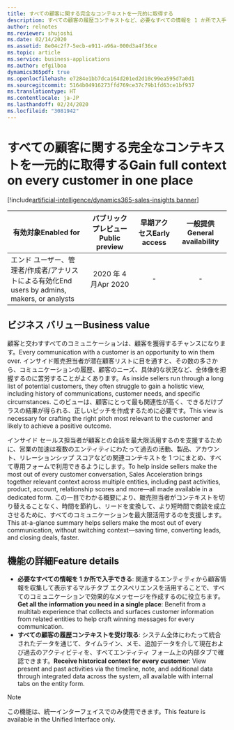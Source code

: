 ```yaml
---
title: すべての顧客に関する完全なコンテキストを一元的に取得する
description: すべての顧客の履歴コンテキストなど、必要なすべての情報を 1 か所で入手できます。
author: relnotes
ms.reviewer: shujoshi
ms.date: 02/14/2020
ms.assetid: 8e04c2f7-5ecb-e911-a96a-000d3a4f36ce
ms.topic: article
ms.service: business-applications
ms.author: efgilboa
dynamics365pdf: true
ms.openlocfilehash: e7284e1bb7dca164d201ed2d10c99ea595d7a0d1
ms.sourcegitcommit: 5164b04916273ffd769ce37c79b1fd63ce1bf937
ms.translationtype: HT
ms.contentlocale: ja-JP
ms.lasthandoff: 02/24/2020
ms.locfileid: "3081942"
---
```

# <a name="gain-full-context-on-every-customer-in-one-place"></a><span data-ttu-id="4bf2d-103">すべての顧客に関する完全なコンテキストを一元的に取得する</span><span class="sxs-lookup"><span data-stu-id="4bf2d-103">Gain full context on every customer in one place</span></span>
[!include[artificial-intelligence/dynamics365-sales-insights banner](../includes/artificial-intelligence/dynamics365-sales-insights.md)]

| <span data-ttu-id="4bf2d-104">有効対象</span><span class="sxs-lookup"><span data-stu-id="4bf2d-104">Enabled for</span></span>    |  <span data-ttu-id="4bf2d-105">パブリック プレビュー</span><span class="sxs-lookup"><span data-stu-id="4bf2d-105">Public preview</span></span> | <span data-ttu-id="4bf2d-106">早期アクセス</span><span class="sxs-lookup"><span data-stu-id="4bf2d-106">Early access</span></span> | <span data-ttu-id="4bf2d-107">一般提供</span><span class="sxs-lookup"><span data-stu-id="4bf2d-107">General availability</span></span> | 
| ---------- | :----------: |:----------: |:----------: |
|<span data-ttu-id="4bf2d-108">エンド ユーザー、管理者/作成者/アナリストによる有効化</span><span class="sxs-lookup"><span data-stu-id="4bf2d-108">End users by admins, makers, or analysts</span></span>|<span data-ttu-id="4bf2d-109">2020 年 4 月</span><span class="sxs-lookup"><span data-stu-id="4bf2d-109">Apr 2020</span></span>|-| -|


## <a name="business-value"></a><span data-ttu-id="4bf2d-110">ビジネス バリュー</span><span class="sxs-lookup"><span data-stu-id="4bf2d-110">Business value</span></span>
<!-- bv start -->
<span data-ttu-id="4bf2d-111">顧客と交わすすべてのコミュニケーションは、顧客を獲得するチャンスになります。</span><span class="sxs-lookup"><span data-stu-id="4bf2d-111">Every communication with a customer is an opportunity to win them over.</span></span> <span data-ttu-id="4bf2d-112">インサイド販売担当者が潜在顧客リストに目を通すと、その数の多さから、コミュニケーションの履歴、顧客のニーズ、具体的な状況など、全体像を把握するのに苦労することがよくあります。</span><span class="sxs-lookup"><span data-stu-id="4bf2d-112">As inside sellers run through a long list of potential customers, they often struggle to gain a holistic view, including history of communications, customer needs, and specific circumstances.</span></span> <span data-ttu-id="4bf2d-113">このビューは、顧客にとって最も関連性が高く、できるだけプラスの結果が得られる、正しいピッチを作成するために必要です。</span><span class="sxs-lookup"><span data-stu-id="4bf2d-113">This view is necessary for crafting the right pitch most relevant to the customer and likely to achieve a positive outcome.</span></span> 

<span data-ttu-id="4bf2d-114">インサイド セールス担当者が顧客との会話を最大限活用するのを支援するために、営業の加速は複数のエンティティにわたって過去の活動、製品、アカウント、リレーションシップ スコアなどの関連コンテキストを 1 つにまとめ、すべて専用フォームで利用できるようにします。</span><span class="sxs-lookup"><span data-stu-id="4bf2d-114">To help inside sellers make the most out of every customer conversation, Sales Acceleration brings together relevant context across multiple entities, including past activities, product, account, relationship scores and more—all made available in a dedicated form.</span></span> <span data-ttu-id="4bf2d-115">この一目でわかる概要により、販売担当者がコンテキストを切り替えることなく、時間を節約し、リードを変換して、より短時間で商談を成立させるために、すべてのコミュニケーションを最大限活用するのを支援します。</span><span class="sxs-lookup"><span data-stu-id="4bf2d-115">This at-a-glance summary helps sellers make the most out of every communication, without switching context—saving time, converting leads, and closing deals, faster.</span></span> 
<!-- bv end -->



## <a name="feature-details"></a><span data-ttu-id="4bf2d-116">機能の詳細</span><span class="sxs-lookup"><span data-stu-id="4bf2d-116">Feature details</span></span>
<!--feature detail start -->
- <span data-ttu-id="4bf2d-117">**必要なすべての情報を 1 か所で入手できる**: 関連するエンティティから顧客情報を収集して表示するマルチタブ エクスペリエンスを活用することで、すべてのコミュニケーションで効果的なメッセージを作成するのに役立ちます。</span><span class="sxs-lookup"><span data-stu-id="4bf2d-117">**Get all the information you need in a single place**: Benefit from a multitab experience that collects and surfaces customer information from related entities to help craft winning messages for every communication.</span></span>
- <span data-ttu-id="4bf2d-118">**すべての顧客の履歴コンテキストを受け取る**: システム全体にわたって統合されたデータを通じて、タイムライン、メモ、追加データを介して現在および過去のアクティビティを、すべてエンティティ フォーム上の内部タブで確認できます。</span><span class="sxs-lookup"><span data-stu-id="4bf2d-118">**Receive historical context for every customer**: View present and past activities via the timeline, note, and additional data through integrated data across the system, all available with internal tabs on the entity form.</span></span>
<!--feature detail end -->

<!--
![Form](media/work-queue-form.png "Form")-->
<!-- Picture 1 -->

> [!NOTE]
> <span data-ttu-id="4bf2d-119">この機能は、統一インターフェイスでのみ使用できます。</span><span class="sxs-lookup"><span data-stu-id="4bf2d-119">This feature is available in the Unified Interface only.</span></span>






